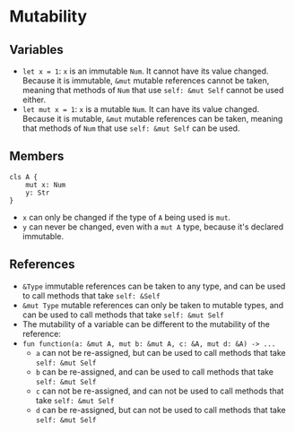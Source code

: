 # Mutability
## Variables
- `let x = 1`: `x` is an immutable `Num`. It cannot have its value changed. Because it is immutable, `&mut`
  mutable references cannot be taken, meaning that methods of `Num` that use `self: &mut Self` cannot be used
  either.
- `let mut x = 1`: `x` is a mutable `Num`. It can have its value changed. Because it is mutable, `&mut` mutable
  references can be taken, meaning that methods of `Num` that use `self: &mut Self` can be used.

## Members
```s++
cls A {
    mut x: Num
    y: Str
}
```
- `x` can only be changed if the type of `A` being used is `mut`.
- `y` can never be changed, even with a `mut A` type, because it's declared immutable.

## References
- `&Type` immutable references can be taken to any type, and can be used to call methods that take `self: &Self`
- `&mut Type` mutable references can only be taken to mutable types, and can be used to call methods that take
  `self: &mut Self`
- The mutability of a variable can be different to the mutability of the reference:
- `fun function(a: &mut A, mut b: &mut A, c: &A, mut d: &A) -> ...`
  - `a` can not be re-assigned, but can be used to call methods that take `self: &mut Self`
  - `b` can be re-assigned, and can be used to call methods that take `self: &mut Self`
  - `c` can not be re-assigned, and can not be used to call methods that take `self: &mut Self`
  - `d` can be re-assigned, but can not be used to call methods that take `self: &mut Self`
